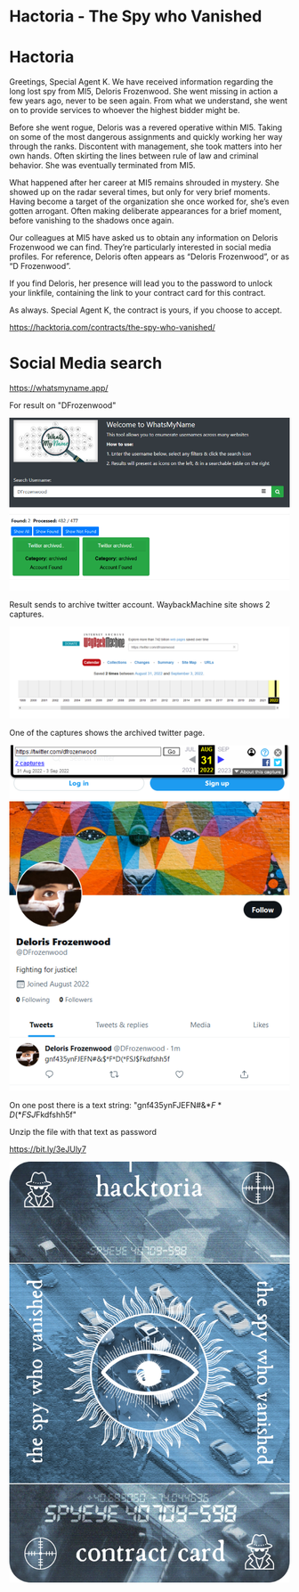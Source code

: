 # Hactoria - The Spy who Vanished


# Hactoria

Greetings, Special Agent K. We have received information regarding the long lost spy from MI5, Deloris Frozenwood. She went missing in action a few years ago, never to be seen again. From what we understand, she went on to provide services to whoever the highest bidder might be.

Before she went rogue, Deloris was a revered operative within MI5. Taking on some of the most dangerous assignments and quickly working her way through the ranks. Discontent with management, she took matters into her own hands. Often skirting the lines between rule of law and criminal behavior. She was eventually terminated from MI5.

What happened after her career at MI5 remains shrouded in mystery. She showed up on the radar several times, but only for very brief moments. Having become a target of the organization she once worked for, she’s even gotten arrogant. Often making deliberate appearances for a brief moment, before vanishing to the shadows once again.

Our colleagues at MI5 have asked us to obtain any information on Deloris Frozenwood we can find. They’re particularly interested in social media profiles. For reference, Deloris often appears as “Deloris Frozenwood”, or as “D Frozenwood”.

If you find Deloris, her presence will lead you to the password to unlock your linkfile, containing the link to your contract card for this contract.

As always. Special Agent K, the contract is yours, if you choose to accept.

https://hacktoria.com/contracts/the-spy-who-vanished/

# Social Media search

https://whatsmyname.app/

For result on "DFrozenwood"

![](images/image001.png)

Result sends to archive twitter account. WaybackMachine site shows 2 captures.

![](images/image002.png)

One of the captures shows the archived twitter page.

![](images/image003.png)

On one post there is a text string: "gnf435ynFJEFN#&$*F*D(*FSJ$Fkdfshh5f"

Unzip the file with that text as password

https://bit.ly/3eJUly7

![](images/contract.png)